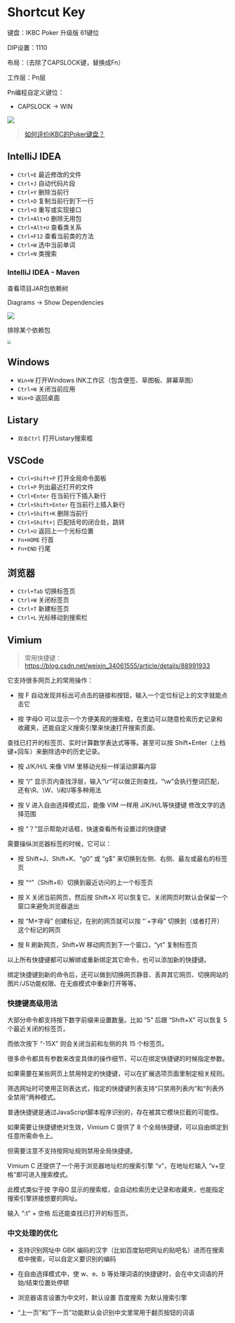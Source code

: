 # Shortcut Key

键盘：IKBC Poker 升级版 61键位

DIP设置：1110

布局：（去除了CAPSLOCK键，替换成Fn）

工作层：Pn层

Pn编程自定义键位：

- CAPSLOCK -> WIN

![](https://keyon-photo-1256901694.cos.ap-beijing.myqcloud.com/markdown/20191215161407.png)

> [如何评价iKBC的Poker键盘？](https://www.zhihu.com/question/24453206?sort=created)

## IntelliJ IDEA

- `Ctrl+E` 最近修改的文件
- `Ctrl+J` 自动代码片段
- `Ctrl+Y` 删除当前行
- `Ctrl+D` 复制当前行到下一行
- `Ctrl+O` 重写或实现接口
- `Ctrl+Alt+O` 删除无用包
- `Ctrl+Alt+U` 查看类关系
- `Ctrl+F12` 查看当前类的方法
- `Ctrl+W` 选中当前单词
- `Ctrl+N` 类搜索

### IntelliJ IDEA - Maven

查看项目JAR包依赖树

Diagrams -> Show Dependencies

![](https://keyon-photo-1256901694.cos.ap-beijing.myqcloud.com/markdown/20191024205551.png)

排除某个依赖包

<img src="https://keyon-photo-1256901694.cos.ap-beijing.myqcloud.com/markdown/20191024213355.png" style="zoom:50%;" />



## Windows

- `Win+W` 打开Windows INK工作区（包含便签、草图板、屏幕草图）
- `Ctrl+W` 关闭当前应用
- `Win+D` 返回桌面

## Listary

- `双击Ctrl` 打开Listary搜索框

## VSCode

- `Ctrl+Shift+P` 打开全局命令面板
- `Ctrl+P` 列出最近打开的文件
- `Ctrl+Enter` 在当前行下插入新行
- `Ctrl+Shift+Enter` 在当前行上插入新行
- `Ctrl+Shift+K` 删除当前行
- `Ctrl+Shift+|` 匹配括号的闭合处，跳转
- `Ctrl+U` 返回上一个光标位置
- `Fn+HOME` 行首
- `Fn+END` 行尾

## 浏览器

- `Ctrl+Tab` 切换标签页
- `Ctrl+W` 关闭标签页
- `Ctrl+T` 新建标签页
- `Ctrl+L` 光标移动到搜索栏

## Vimium

> 常用快捷键：https://blog.csdn.net/weixin_34061555/article/details/88991933

它支持很多网页上的常用操作：

* 按 F 自动发现并标出可点击的链接和按钮，输入一个定位标记上的文字就能点击它

* 按 字母O 可以显示一个方便美观的搜索框，在里边可以随意检索历史记录和收藏夹，还能自定义搜索引擎来快速打开搜索页面、

查找已打开的标签页、实时计算数学表达式等等。甚至可以按 Shift+Enter（上档键+回车）来删除选中的历史记录。

* 按 J/K/H/L 来像 VIM 里移动光标一样滚动屏幕内容

* 按 “/” 显示页内查找浮层，输入“\r”可以做正则查找，“\w”会执行整词匹配，还有\R、\W、\i和\I等多种用法

* 按 V 进入自由选择模式后，能像 VIM 一样用 J/K/H/L等快捷键 修改文字的选择范围

* 按 “？”显示帮助对话框，快速查看所有设置过的快捷键

需要操纵浏览器标签的时候，它可以：

* 按 Shift+J、Shift+K、“g0” 或 “g$” 来切换到左侧、右侧、最左或最右的标签页

* 按 “^”（Shift+6）切换到最近访问的上一个标签页

* 按 X 关闭当前网页，然后按 Shift+X 可以恢复它。关闭网页时默认会保留一个窗口来避免浏览器退出

* 按 “M+字母” 创建标记，在别的网页就可以按 “`+字母” 切换到（或者打开）这个标记的网页

* 按 R 刷新网页，Shift+W 移动网页到下一个窗口，“yt” 复制标签页

以上所有快捷键都可以解绑或重新绑定其它命令，也可以添加新的快捷键。

绑定快捷键到新的命令后，还可以做到切换网页静音、丢弃其它网页、切换网站的图片/JS功能权限、在无痕模式中重新打开等等。

### 快捷键高级用法

大部分命令都支持按下数字前缀来设置数量。比如 “5” 后跟 “Shift+X” 可以恢复 5 个最近关闭的标签页，

而依次按下 “-15X” 则会关闭当前和左侧的共 15 个标签页。

很多命令都具有参数来改变具体的操作细节，可以在绑定快捷键的时候指定参数。

如果需要在某些网页上禁用特定的快捷键，可以在扩展选项页面里制定相关规则。

筛选网址时可使用正则表达式，指定的快捷键列表支持“只禁用列表内”和“列表外全禁用”两种模式。

普通快捷键是通过JavaScript脚本程序识别的，存在被其它模块拦截的可能性。

如果需要让快捷键绝对生效，Vimium C 提供了 8 个全局快捷键，可以自由绑定到任意所需命令上。

但需要注意不支持按网址规则禁用全局快捷键。

Vimium C 还提供了一个用于浏览器地址栏的搜索引擎 “v”，在地址栏输入 “v+空格”即可进入搜索模式。

此模式类似于按 字母O 显示的搜索框，会自动检索历史记录和收藏夹，也能指定搜索引擎拼接想要的网址。

输入 “:t” + 空格 后还能查找已打开的标签页。

### 中文处理的优化

* 支持识别网址中 GBK 编码的汉字（比如百度贴吧网址的贴吧名）进而在搜索框中搜索，可以自定义要识别的编码

* 在自由选择模式中，使 w、e、b 等处理词语的快捷键时，会在中文词语的开始/结束位置处停顿

* 浏览器语言设置为中文时，默认设置 百度搜索 为默认搜索引擎

* “上一页”和“下一页”功能默认会识别中文里常用于翻页按钮的词语